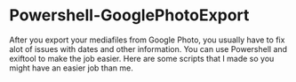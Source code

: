 # Powershell-GooglePhotoExport
After you export your mediafiles from Google Photo, you usually have to fix alot of issues with dates and other information. You can use Powershell and exiftool to make the job easier. Here are some scripts that I made so you might have an easier job than me.

